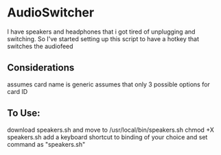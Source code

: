 # AudioSwitcher
I have speakers and headphones that i got tired of unplugging and switching.
So I've started setting up this script to have a hotkey that switches the audiofeed

## Considerations
assumes card name is generic
assumes that only 3 possible options for card ID

## To Use:
download speakers.sh and move to /usr/local/bin/speakers.sh
chmod +X speakers.sh
add a keyboard shortcut to binding of your choice and set command as "speakers.sh"

